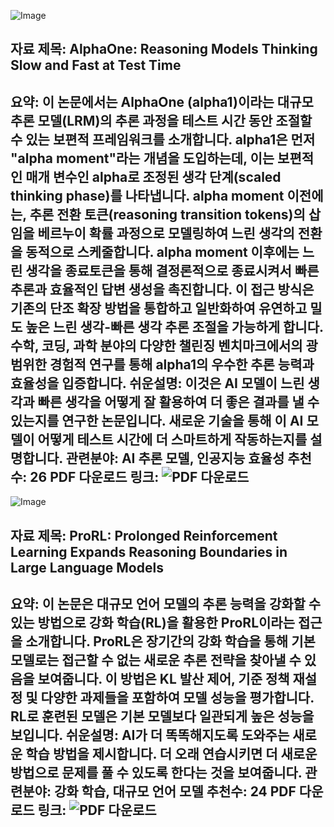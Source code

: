 ![Image](https://cdn-thumbnails.huggingface.co/social-thumbnails/papers/2505.24863.png)
## 자료 제목: AlphaOne: Reasoning Models Thinking Slow and Fast at Test Time
**요약**: 이 논문에서는 AlphaOne (alpha1)이라는 대규모 추론 모델(LRM)의 추론 과정을 테스트 시간 동안 조절할 수 있는 보편적 프레임워크를 소개합니다. alpha1은 먼저 "alpha moment"라는 개념을 도입하는데, 이는 보편적인 매개 변수인 alpha로 조정된 생각 단계(scaled thinking phase)를 나타냅니다. alpha moment 이전에는, 추론 전환 토큰(reasoning transition tokens)의 삽임을 베르누이 확률 과정으로 모델링하여 느린 생각의 전환을 동적으로 스케줄합니다. alpha moment 이후에는 느린 생각을 종료토큰을 통해 결정론적으로 종료시켜서 빠른 추론과 효율적인 답변 생성을 촉진합니다. 이 접근 방식은 기존의 단조 확장 방법을 통합하고 일반화하여 유연하고 밀도 높은 느린 생각-빠른 생각 추론 조절을 가능하게 합니다. 수학, 코딩, 과학 분야의 다양한 챌린징 벤치마크에서의 광범위한 경험적 연구를 통해 alpha1의 우수한 추론 능력과 효율성을 입증합니다.
**쉬운설명**: 이것은 AI 모델이 느린 생각과 빠른 생각을 어떻게 잘 활용하여 더 좋은 결과를 낼 수 있는지를 연구한 논문입니다. 새로운 기술을 통해 이 AI 모델이 어떻게 테스트 시간에 더 스마트하게 작동하는지를 설명합니다.
**관련분야**: AI 추론 모델, 인공지능 효율성
**추천수**: 26
**PDF 다운로드 링크**: ![PDF 다운로드](https://arxiv.org/pdf/2505.24863)
---

![Image](https://cdn-thumbnails.huggingface.co/social-thumbnails/papers/2505.24864.png)
## 자료 제목: ProRL: Prolonged Reinforcement Learning Expands Reasoning Boundaries in Large Language Models
**요약**: 이 논문은 대규모 언어 모델의 추론 능력을 강화할 수 있는 방법으로 강화 학습(RL)을 활용한 ProRL이라는 접근을 소개합니다. ProRL은 장기간의 강화 학습을 통해 기본 모델로는 접근할 수 없는 새로운 추론 전략을 찾아낼 수 있음을 보여줍니다. 이 방법은 KL 발산 제어, 기준 정책 재설정 및 다양한 과제들을 포함하여 모델 성능을 평가합니다. RL로 훈련된 모델은 기본 모델보다 일관되게 높은 성능을 보입니다.
**쉬운설명**: AI가 더 똑똑해지도록 도와주는 새로운 학습 방법을 제시합니다. 더 오래 연습시키면 더 새로운 방법으로 문제를 풀 수 있도록 한다는 것을 보여줍니다.
**관련분야**: 강화 학습, 대규모 언어 모델
**추천수**: 24
**PDF 다운로드 링크**: ![PDF 다운로드](https://arxiv.org/pdf/2505.24864)
---